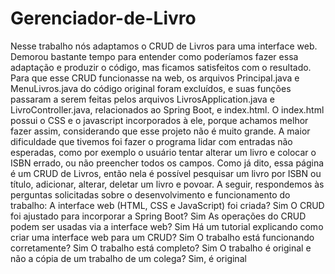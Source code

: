 # Gerenciador-de-Livro
  Nesse trabalho nós adaptamos o CRUD de Livros para uma interface web. Demorou bastante tempo para entender como poderíamos fazer essa adaptação e produzir o código, mas ficamos satisfeitos com o resultado. Para que esse CRUD funcionasse na web, os arquivos Principal.java e MenuLivros.java do código original foram excluídos, e suas funções passaram a serem feitas pelos arquivos LivrosApplication.java e LivroController.java, relacionados ao Spring Boot, e index.html. O index.html possui o CSS e o javascript incorporados à ele, porque achamos melhor fazer assim, considerando que esse projeto não é muito grande. A maior dificuldade que tivemos foi fazer o programa lidar com entradas não esperadas, como por exemplo o usuário tentar alterar um livro e colocar o ISBN errado, ou não preencher todos os campos. Como já dito, essa página é um CRUD de Livros, então nela é possível pesquisar um livro por ISBN ou título, adicionar, alterar, deletar um livro e povoar. A seguir, respondemos às perguntas solicitadas sobre o desenvolvimento e funcionamento do trabalho:
  A interface web (HTML, CSS e JavaScript) foi criada? Sim
  O CRUD foi ajustado para incorporar a Spring Boot? Sim
  As operações do CRUD podem ser usadas via a interface web? Sim
  Há um tutorial explicando como criar uma interface web para um CRUD? Sim
  O trabalho está funcionando corretamente? Sim
  O trabalho está completo? Sim
  O trabalho é original e não a cópia de um trabalho de um colega? Sim, é original
